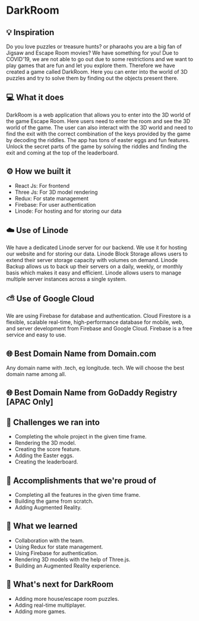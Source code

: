 # DarkRoom

## 💡 Inspiration

Do you love puzzles or treasure hunts? or pharaohs you are a big fan of Jigsaw and Escape Room movies? We have something for you!
Due to COVID'19, we are not able to go out due to some restrictions and we want to play games that are fun and let you explore them. Therefore we have created a game called DarkRoom. Here you can enter into the world of 3D puzzles and try to solve them by finding out the objects present there.

## 💻 What it does

DarkRoom is a web application that allows you to enter into the 3D world of the game Escape Room. Here users need to enter the room and see the 3D world of the game. The user can also interact with the 3D world and need to find the exit with the correct combination of the keys provided by the game by decoding the riddles. The app has tons of easter eggs and fun features. Unlock the secret parts of the game by solving the riddles and finding the exit and coming at the top of the leaderboard.

## ⚙️ How we built it

- React Js: For frontend
- Three Js: For 3D model rendering
- Redux: For state management
- Firebase: For user authentication
- Linode: For hosting and for storing our data

## ☁️ Use of Linode

We have a dedicated Linode server for our backend. We use it for hosting our website and for storing our data. Linode Block Storage allows users to extend their server storage capacity with volumes on demand. Linode Backup allows us to back up their servers on a daily, weekly, or monthly basis which makes it easy and efficient. Linode allows users to manage multiple server instances across a single system.

## ⛅ Use of Google Cloud

We are using Firebase for database and authentication. Cloud Firestore is a flexible, scalable real-time, high-performance database for mobile, web, and server development from Firebase and Google Cloud. Firebase is a free service and easy to use.

## 🌐 Best Domain Name from Domain.com

Any domain name with .tech, eg longitude. tech. We will choose the best domain name among all.

## 🌐 Best Domain Name from GoDaddy Registry [APAC Only]

## 🧠 Challenges we ran into

- Completing the whole project in the given time frame.
- Rendering the 3D model.
- Creating the score feature.
- Adding the Easter eggs.
- Creating the leaderboard.

## 🏅 Accomplishments that we're proud of

- Completing all the features in the given time frame.
- Building the game from scratch.
- Adding Augmented Reality.

## 📖 What we learned

- Collaboration with the team.
- Using Redux for state management.
- Using Firebase for authentication.
- Rendering 3D models with the help of Three.js.
- Building an Augmented Reality experience.

## 🚀 What's next for DarkRoom

- Adding more house/escape room puzzles.
- Adding real-time multiplayer.
- Adding more games.
